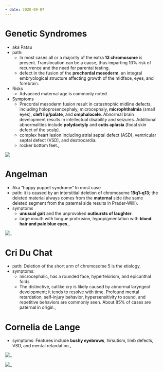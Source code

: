 ```yaml
---
- date: 2020-09-07
---
```


# Genetic Syndromes

<!-- trisomy 13 aka, path, risks, symptoms -->

- aka Patau
- path:
	- In most cases all or a majority of the extra **13 chromosome** is present. Translocation can be a cause, thus imparting 10% risk of recurrence and the need for parental testing.
	- defect in the fusion of the **prechordal mesoderm**, an integral embryological structure affecting growth of the midface, eyes, and forebrain.
- Risks
	- Advanced maternal age is commonly noted
- Symptoms
	- Precordal mesoderm fusion result in catastrophic midline defects, including holoprosencephaly, microcephaly, **microphthalmia** (small eyes), **cleft lip/palate**, and **omphalocele**.  Abnormal brain development results in intellectual disability and seizures.  Additional abnormalities include **polydactyly** and **cutis aplasia** (focal skin defect of the scalp).
	- complex heart lesion including atrial septal defect (ASD), ventricular septal defect (VSD), and dextrocardia.
	- rocker bottom feet.,

![](https://photos.thisispiggy.com/file/wikiFiles/L27964.jpg)

# Angelman

<!-- angelman aka, path, symptoms -->

- Aka “happy puppet syndrome”  In most case
- path: it is caused by an interstitial deletion of chromosome **15q1-q13**; the deleted material always comes from the **maternal** side (the same deleted segment from the paternal side results in Prader-Willi).
- symptoms
	- **unusual gait** and the unprovoked **outbursts of laughter**.
	- large mouth with tongue protrusion, hypopigmentation with **blond hair and pale blue eyes**.,

![_](https://i.imgur.com/YpopIfu.png)

# Cri Du Chat

<!-- cri du chat path, symptoms -->

- path: Deletion of the short arm of chromosome 5 is the etiology.
- symptoms:
	- microcephalic, has a rounded face, hypertelorism, and epicanthal folds
	- The distinctive, catlike cry is likely caused by abnormal laryngeal development; it tends to resolve with time. Profound mental retardation, self-injury behavior, hypersensitivity to sound, and repetitive behaviors are commonly seen. About 85% of cases are paternal in origin.,

# Cornelia de Lange

<!-- cornelia de lange symptoms -->

- symptoms: Features include **bushy eyebrows**, hirsutism, limb defects, VSD, and mental retardation.,

![_](https://i.imgur.com/vV6uk40.png)

![_](https://i.imgur.com/qVmjwOk.png)
